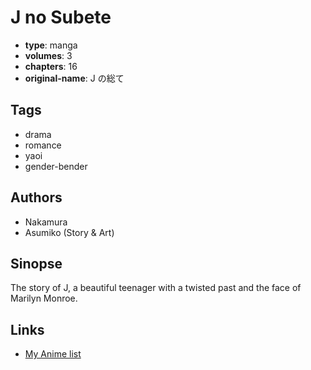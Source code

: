 # J no Subete

-   **type**: manga
-   **volumes**: 3
-   **chapters**: 16
-   **original-name**: J の総て

## Tags

-   drama
-   romance
-   yaoi
-   gender-bender

## Authors

-   Nakamura
-   Asumiko (Story & Art)

## Sinopse

The story of J, a beautiful teenager with a twisted past and the face of Marilyn Monroe.

## Links

-   [My Anime list](https://myanimelist.net/manga/16276/J_no_Subete)
